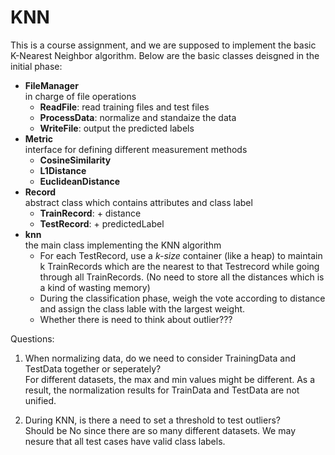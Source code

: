 KNN
===
This is a course assignment, and we are supposed to implement the basic K-Nearest Neighbor algorithm. Below are the basic classes deisgned in the initial phase:	

- **FileManager**  
	in charge of file operations
	- **ReadFile**: read training files and test files
	- **ProcessData**: normalize and standaize the data
	- **WriteFile**: output the predicted labels
- **Metric**  
interface for defining different measurement methods
	- **CosineSimilarity**
	- **L1Distance**
	- **EuclideanDistance**
- **Record**  
abstract class which contains attributes and class label
	- **TrainRecord**: + distance
	- **TestRecord**: + predictedLabel
- **knn**  
the main class implementing the KNN algorithm
	- For each TestRecord, use a *k-size* container (like a heap) to maintain k TrainRecords which are the nearest to that Testrecord while going through all TrainRecords. (No need to store all the distances which is a kind of wasting memory)
	- During the classification phase, weigh the vote according to distance and assign the class lable with the largest weight.
	- Whether there is need to think about outlier???

Questions:

1. When normalizing data, do we need to consider TrainingData and TestData together or seperately?   
For different datasets, the max and min values might be different. As a result, the normalization results for TrainData and TestData are not unified.

2. During KNN, is there a need to set a threshold to test outliers?  
	Should be No since there are so many different datasets. We may nesure that all test cases have valid class labels.                      